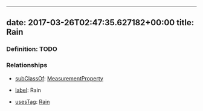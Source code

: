 
---
date: 2017-03-26T02:47:35.627182+00:00
title: Rain
---
### Definition: TODO

### Relationships

* [subClassOf](http://www.w3.org/2000/01/rdf-schema#subClassOf): [MeasurementProperty](https://brickschema.org/schema/1.0/Brick#MeasurementProperty)

* [label](http://www.w3.org/2000/01/rdf-schema#label): Rain

* [usesTag](https://brickschema.org/schema/1.0/BrickFrame#usesTag): [Rain](https://brickschema.org/schema/1.0/BrickTag#Rain)
